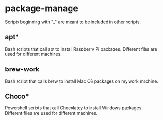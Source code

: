 # package-manage
Scripts beginning with "_" are meant to be included in other scripts.
## apt*
Bash scripts that call apt to install Raspberry Pi packages. Different files are used for different machines.
## brew-work
Bash script that calls brew to install Mac OS packages on my work machine.
## Choco*
Powershell scripts that call Chocolatey to install Windows packages. Different files are used for different machines.
